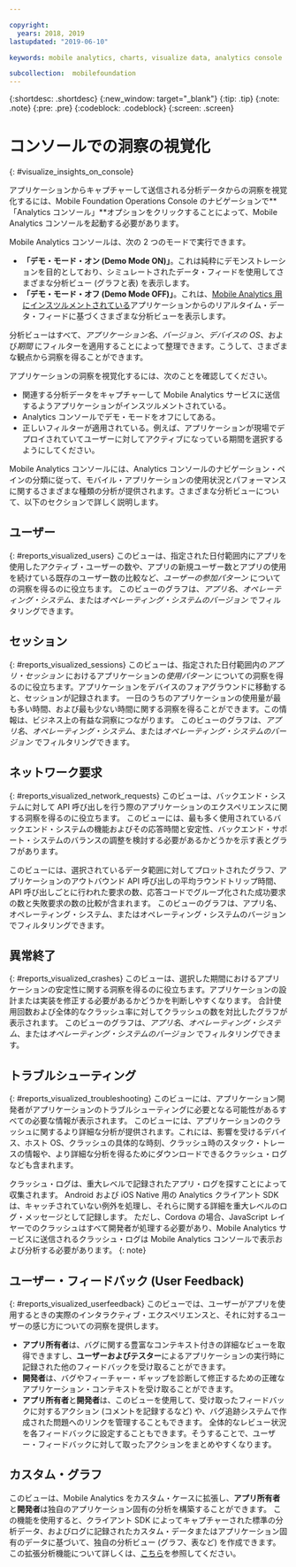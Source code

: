 ```yaml
---

copyright:
  years: 2018, 2019
lastupdated: "2019-06-10"

keywords: mobile analytics, charts, visualize data, analytics console

subcollection:  mobilefoundation
---
```


{:shortdesc: .shortdesc}
{:new_window: target="_blank"}
{:tip: .tip}
{:note: .note}
{:pre: .pre}
{:codeblock: .codeblock}
{:screen: .screen}

# コンソールでの洞察の視覚化
{: #visualize_insights_on_console}

アプリケーションからキャプチャーして送信される分析データからの洞察を視覚化するには、Mobile Foundation Operations Console のナビゲーションで**「Analytics コンソール」**オプションをクリックすることによって、Mobile Analytics コンソールを起動する必要があります。

Mobile Analytics コンソールは、次の 2 つのモードで実行できます。
  - **「デモ・モード・オン (Demo Mode ON)」**。これは純粋にデモンストレーションを目的としており、シミュレートされたデータ・フィードを使用してさまざまな分析ビュー (グラフと表) を表示します。
  - **「デモ・モード・オフ (Demo Mode OFF)」**。これは、[Mobile Analytics 用にインスツルメントされている](/docs/services/mobilefoundation?topic=mobilefoundation-instrument_your_app#instrument_your_app)アプリケーションからのリアルタイム・データ・フィードに基づくさまざまな分析ビューを表示します。

分析ビューはすべて、*アプリケーション名*、*バージョン*、*デバイスの OS*、および*期間* にフィルターを適用することによって整理できます。こうして、さまざまな観点から洞察を得ることができます。

アプリケーションの洞察を視覚化するには、次のことを確認してください。
  - 関連する分析データをキャプチャーして Mobile Analytics サービスに送信するようアプリケーションがインスツルメントされている。
  - Analytics コンソールでデモ・モードをオフにしてある。
  - 正しいフィルターが適用されている。例えば、アプリケーションが現場でデプロイされていてユーザーに対してアクティブになっている期間を選択するようにしてください。

Mobile Analytics コンソールには、Analytics コンソールのナビゲーション・ペインの分類に従って、モバイル・アプリケーションの使用状況とパフォーマンスに関するさまざまな種類の分析が提供されます。さまざまな分析ビューについて、以下のセクションで詳しく説明します。


## ユーザー
{: #reports_visualized_users}
このビューは、指定された日付範囲内にアプリを使用したアクティブ・ユーザーの数や、アプリの新規ユーザー数とアプリの使用を続けている既存のユーザー数の比較など、*ユーザーの参加パターン* についての洞察を得るのに役立ちます。
このビューのグラフは、*アプリ名*、*オペレーティング・システム*、または*オペレーティング・システムのバージョン* でフィルタリングできます。

## セッション
{: #reports_visualized_sessions}
このビューは、指定された日付範囲内の*アプリ・セッション* におけるアプリケーションの*使用パターン* についての洞察を得るのに役立ちます。アプリケーションをデバイスのフォアグラウンドに移動すると、セッションが記録されます。  一日のうちのアプリケーションの使用量が最も多い時間、および最も少ない時間に関する洞察を得ることができます。この情報は、ビジネス上の有益な洞察につながります。 このビューのグラフは、*アプリ名*、*オペレーティング・システム*、または*オペレーティング・システムのバージョン* でフィルタリングできます。

## ネットワーク要求
{: #reports_visualized_network_requests}
このビューは、バックエンド・システムに対して API 呼び出しを行う際のアプリケーションのエクスペリエンスに関する洞察を得るのに役立ちます。  このビューには、最も多く使用されているバックエンド・システムの機能およびその応答時間と安定性、バックエンド・サポート・システムのバランスの調整を検討する必要があるかどうかを示す表とグラフがあります。

このビューには、選択されているデータ範囲に対してプロットされたグラフ、アプリケーションのアウトバウンド API 呼び出しの平均ラウンドトリップ時間、API 呼び出しごとに行われた要求の数、応答コードでグループ化された成功要求の数と失敗要求の数の比較が含まれます。  このビューのグラフは、アプリ名、オペレーティング・システム、またはオペレーティング・システムのバージョンでフィルタリングできます。

## 異常終了
{: #reports_visualized_crashes}
このビューは、選択した期間におけるアプリケーションの安定性に関する洞察を得るのに役立ちます。アプリケーションの設計または実装を修正する必要があるかどうかを判断しやすくなります。  合計使用回数および全体的なクラッシュ率に対してクラッシュの数を対比したグラフが表示されます。  このビューのグラフは、*アプリ名*、*オペレーティング・システム*、または*オペレーティング・システムのバージョン* でフィルタリングできます。


## トラブルシューティング
{: #reports_visualized_troubleshooting}
このビューには、アプリケーション開発者がアプリケーションのトラブルシューティングに必要となる可能性があるすべての必要な情報が表示されます。  このビューには、アプリケーションのクラッシュに関するより詳細な分析が提供されます。これには、影響を受けるデバイス、ホスト OS、クラッシュの具体的な時刻、クラッシュ時のスタック・トレースの情報や、より詳細な分析を得るためにダウンロードできるクラッシュ・ログなども含まれます。  

クラッシュ・ログは、重大レベルで記録されたアプリ・ログを探すことによって収集されます。  Android および iOS Native 用の Analytics クライアント SDK は、キャッチされていない例外を処理し、それらに関する詳細を重大レベルのログ・メッセージとして記録します。  ただし、Cordova の場合、JavaScript レイヤーでのクラッシュはすべて開発者が処理する必要があり、Mobile Analytics サービスに送信されるクラッシュ・ログは Mobile Analytics コンソールで表示および分析する必要があります。
{: note}


## ユーザー・フィードバック (User Feedback)
{: #reports_visualized_userfeedback}
このビューでは、ユーザーがアプリを使用するときの実際のインタラクティブ・エクスペリエンスと、それに対するユーザーの感じ方についての洞察を提供します。

* **アプリ所有者**は、バグに関する豊富なコンテキスト付きの詳細なビューを取得できますし、**ユーザーおよびテスター**によるアプリケーションの実行時に記録された他のフィードバックを受け取ることができます。
* **開発者**は、バグやフィーチャー・ギャップを診断して修正するための正確なアプリケーション・コンテキストを受け取ることができます。
* **アプリ所有者**と**開発者**は、このビューを使用して、受け取ったフィードバックに対するアクション (コメントを記録するなど) や、バグ追跡システムで作成された問題へのリンクを管理することもできます。  全体的なレビュー状況を各フィードバックに設定することもできます。そうすることで、ユーザー・フィードバックに対して取ったアクションをまとめやすくなります。

## カスタム・グラフ
このビューは、Mobile Analytics をカスタム・ケースに拡張し、**アプリ所有者**と**開発者**は独自のアプリケーション固有の分析を構築することができます。   この機能を使用すると、クライアント SDK によってキャプチャーされた標準の分析データ、およびログに記録されたカスタム・データまたはアプリケーション固有のデータに基づいて、独自の分析ビュー (グラフ、表など) を作成できます。  この拡張分析機能について詳しくは、[こちら](/docs/services/mobilefoundation?topic=mobilefoundation-build_custom_charts#build_custom_charts)を参照してください。
